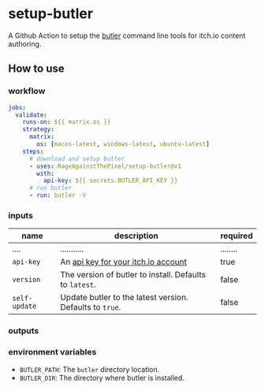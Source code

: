 # setup-butler

A Github Action to setup the [butler](https://github.com/itchio/butler) command line tools for itch.io content authoring.

## How to use

### workflow

```yaml
jobs:
  validate:
    runs-on: ${{ matrix.os }}
    strategy:
      matrix:
        os: [macos-latest, windows-latest, ubuntu-latest]
    steps:
      # download and setup butler
      - uses: RageAgainstThePixel/setup-butler@v1
        with:
          api-key: ${{ secrets.BUTLER_API_KEY }}
      # run butler
      - run: butler -V
```

### inputs

| name | description | required |
| ---- | ----------- | -------- |
| .... | ........... | ........ |
| `api-key` | An [api key for your itch.io account](https://itch.io/user/settings/api-keys) | true |
| `version` | The version of butler to install. Defaults to `latest`. | false |
| `self-update` | Update butler to the latest version. Defaults to `true`. | false |

### outputs

### environment variables

- `BUTLER_PATH`: The `butler` directory location.
- `BUTLER_DIR`: The directory where butler is installed.
